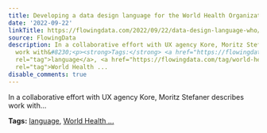```yaml
---
title: Developing a data design language for the World Health Organization
date: '2022-09-22'
linkTitle: https://flowingdata.com/2022/09/22/data-design-language-who/
source: FlowingData
description: In a collaborative effort with UX agency Kore, Moritz Stefaner describes
  work with&#8230;<p><strong>Tags:</strong> <a href="https://flowingdata.com/tag/language/"
  rel="tag">language</a>, <a href="https://flowingdata.com/tag/world-health-organization/"
  rel="tag">World Health ...
disable_comments: true
---
```

In a collaborative effort with UX agency Kore, Moritz Stefaner describes work with&#8230;<p><strong>Tags:</strong> <a href="https://flowingdata.com/tag/language/" rel="tag">language</a>, <a href="https://flowingdata.com/tag/world-health-organization/" rel="tag">World Health ...